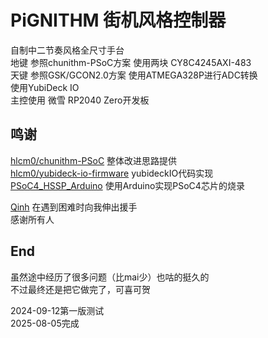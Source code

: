 # PiGNITHM 街机风格控制器  
自制中二节奏风格全尺寸手台  
地键 参照chunithm-PSoC方案 使用两块 CY8C4245AXI-483   
天键 参照GSK/GCON2.0方案 使用ATMEGA328P进行ADC转换  
使用YubiDeck IO  
主控使用 微雪 RP2040 Zero开发板  



## 鸣谢  
[hlcm0/chunithm-PSoC](https://github.com/hlcm0/chunithm-PSoC) 整体改进思路提供  
[hlcm0/yubideck-io-firmware](https://github.com/hlcm0/yubideck-io-firmware) yubideckIO代码实现  
[PSoC4_HSSP_Arduino](https://github.com/k4zuk/PSoC4_HSSP_Arduino) 使用Arduino实现PSoC4芯片的烧录  

[Qinh](https://github.com/QHPaeek) 在遇到困难时向我伸出援手  
感谢所有人  

## End
虽然途中经历了很多问题（比mai少）也咕的挺久的  
不过最终还是把它做完了，可喜可贺  

2024-09-12第一版测试  
2025-08-05完成